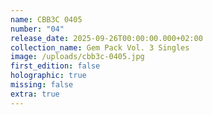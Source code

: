 ```yaml
---
name: CBB3C 0405
number: "04"
release_date: 2025-09-26T00:00:00.000+02:00
collection_name: Gem Pack Vol. 3 Singles
image: /uploads/cbb3c-0405.jpg
first_edition: false
holographic: true
missing: false
extra: true
---
```

